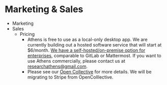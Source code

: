 # Marketing & Sales

* Marketing
* Sales
  * Pricing
    * Athens is free to use as a local-only desktop app. We are currently building out a hosted software service that will start at $6/month. [We have a self-hosted/on-premise option for enterprises](https://github.com/athensresearch/athens-backend), comparable to GitLab or Mattermost. If you want to use Athens commercially, please contact us at [researchathens@gmail.com](https://mail.google.com/mail/?view=cm&fs=1&tf=1&to=researchathens@gmail.com).
    * Please see our [Open Collective](https://opencollective.com/athens) for more details. We will be migrating to Stripe from OpenColllective.

